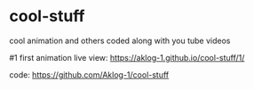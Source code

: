 # cool-stuff
cool animation and others coded along with you tube videos

#1 first animation
live view: https://aklog-1.github.io/cool-stuff/1/

code: https://github.com/Aklog-1/cool-stuff
